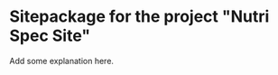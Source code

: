 Sitepackage for the project "Nutri Spec Site"
==============================================================

Add some explanation here.

